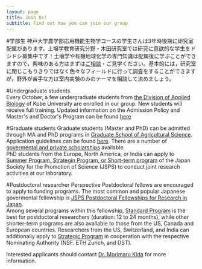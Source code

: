 ```yaml
---
layout: page
title: Join Us!
subtitle: Find out how you can join our group 
---
```

#学部生
神戸大学農学部応用機能生物学コースの学生さんは3年時後期に研究室配属があります。土壌学教育研究分野・木田研究室では研究に意欲的な学生をドシドシ募集中です！土壌学や有機地球化学の専門知識は配属後に学ぶことができますので，興味のある方はまずは[ご相談](morimaru.kida@people.kobe-u.ac.jp)・ご見学ください。基本的には，研究室に閉じこもりきりではなく色々なフィールドに行って調査をすることができますが，野外が苦手な方は室内実験のみのテーマを相談して決めましょう。

#Undergraduate students  
Every October, a few undergraduate students from [the Division of Applied Biology](http://www.ans.kobe-u.ac.jp/english/graduate/index.html) of Kobe University are enrolled in our group.  New students will receive full training.
Updated information on the Admission Policy and Master's and Doctor's Program can be found [here](http://www.ans.kobe-u.ac.jp/nougakubu/pdf/eng2019.pdf#page=5)  

#Graduate students
Graduate students (Master and PhD) can be admitted through MA and PhD programs in [Graduate School of Agricultural Science](https://www.kobe-u.ac.jp/en/study_in_kobe/admission/ap/grad_ans.html). Application guidelines can be found [here](http://www.ans.kobe-u.ac.jp/english/nougakubu/admin.html). There are a number of [govermental and private scholarships](https://www.kobe-u.ac.jp/en/study_in_kobe/scholarships/index.html) available.  
PhD students from the Europe, North America, or India can apply to [Summer Program, Strategin Program, or Short-term program](https://www.jsps.go.jp/english/e-fellow/index.html) of the Japan Society for the Promotion of Science (JSPS) to conduct joint research activities at our laboratory.

#Postdoctoral researcher
Perspective Postdoctoral fellows are encouraged to apply to funding programs.
The most common and popular Japanese govermental fellowship is [JSPS Postdoctoral Fellowships for Research in Japan](https://www.jsps.go.jp/english/e-fellow/index.html).  
Among several programs within this fellowship, [Standard Program](https://www.jsps.go.jp/english/e-ippan/index.html) is the best for postdoctoral researchers (duration: 12 to 24 months), while other shorter-term programs are also available to those from  the US, Canada and European countries. Researchers from the US, Switzerland, and India can additionally apply to [Strategic Program](https://www.jsps.go.jp/english/e-fellow-sp/index.html) in cooperation with the respective Nominating Authority (NSF. ETH Zurich, and DST).

Interested applicants should contact [Dr. Morimaru Kida](morimaru.kida@people.kobe-u.ac.jp) for more information.
